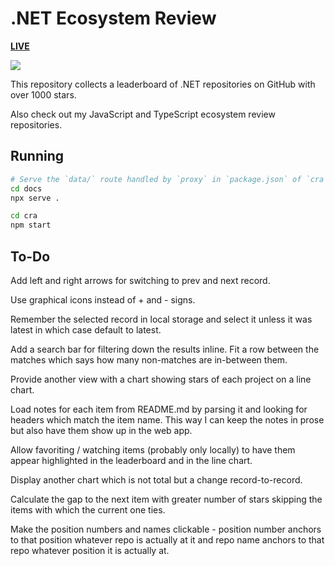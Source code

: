 # .NET Ecosystem Review

[**LIVE**](https://tomashubelbauer.github.io/net-ecosystem-review)

![](https://github.com/tomashubelbauer/net-ecosystem-review/workflows/.github/workflows/main.yml/badge.svg)

This repository collects a leaderboard of .NET repositories on GitHub with over
1000 stars.

Also check out my JavaScript and TypeScript ecosystem review repositories.

## Running

```sh
# Serve the `data/` route handled by `proxy` in `package.json` of `cra`
cd docs
npx serve .
```

```sh
cd cra
npm start
```

## To-Do

Add left and right arrows for switching to prev and next record.

Use graphical icons instead of + and - signs.

Remember the selected record in local storage and select it unless it was latest
in which case default to latest.

Add a search bar for filtering down the results inline.
Fit a row between the matches which says how many non-matches are in-between them.

Provide another view with a chart showing stars of each project on a line chart.

Load notes for each item from README.md by parsing it and looking for headers
which match the item name. This way I can keep the notes in prose but also have
them show up in the web app.

Allow favoriting / watching items (probably only locally) to have them appear
highlighted in the leaderboard and in the line chart.

Display another chart which is not total but a change record-to-record.

Calculate the gap to the next item with greater number of stars skipping the
items with which the current one ties.

Make the position numbers and names clickable - position number anchors to
that position whatever repo is actually at it and repo name anchors to that
repo whatever position it is actually at.
